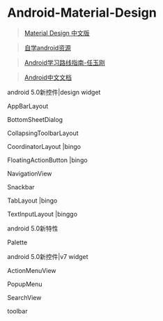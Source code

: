 # Android-Material-Design

> [Material Design 中文版](http://design.1sters.com/)

> [自学android资源](http://123.w3cschool.cn/navandroid_study)

> [Android学习路线指南-任玉刚](http://blog.csdn.net/singwhatiwanna/article/details/49560409/)

> [Android中文文档](https://developer.android.com/develop/index.html)

android 5.0新控件|design widget

AppBarLayout

BottomSheetDialog

CollapsingToolbarLayout

CoordinatorLayout |bingo

FloatingActionButton |bingo

NavigationView

Snackbar

TabLayout |bingo

TextInputLayout |binggo

android 5.0新特性

Palette

android 5.0新控件|v7 widget

ActionMenuView

PopupMenu

SearchView

toolbar



